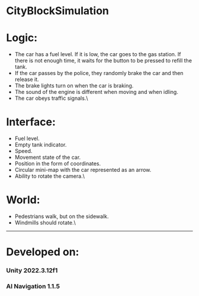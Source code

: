 # CityBlockSimulation
# Logic:
- The car has a fuel level. If it is low, the car goes to the gas station. If there is not enough time, it waits for the button to be pressed to refill the tank.
- If the car passes by the police, they randomly brake the car and then release it.
- The brake lights turn on when the car is braking.
- The sound of the engine is different when moving and when idling.
- The car obeys traffic signals.\
# Interface:
- Fuel level.
- Empty tank indicator.
-  Speed.
-  Movement state of the car.
-  Position in the form of coordinates.
-  Circular mini-map with the car represented as an arrow.
-  Ability to rotate the camera.\
# World:
- Pedestrians walk, but on the sidewalk.
- Windmills should rotate.\
---
# Developed on:
### Unity 2022.3.12f1
### AI Navigation 1.1.5
